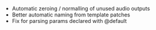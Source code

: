 
- Automatic zeroing / normalling of unused audio outputs
- Better automatic naming from template patches
- Fix for parsing params declared with @default